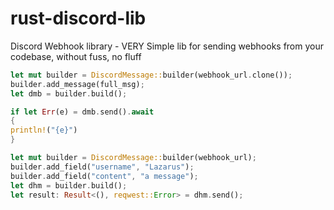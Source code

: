# rust-discord-lib
Discord Webhook library - VERY Simple lib for sending webhooks from your codebase, without fuss, no fluff



```rust
let mut builder = DiscordMessage::builder(webhook_url.clone());
builder.add_message(full_msg);
let dmb = builder.build();

if let Err(e) = dmb.send().await
{
println!("{e}")
}
```


```rust
let mut builder = DiscordMessage::builder(webhook_url);
builder.add_field("username", "Lazarus");
builder.add_field("content", "a message");
let dhm = builder.build();
let result: Result<(), reqwest::Error> = dhm.send();
```